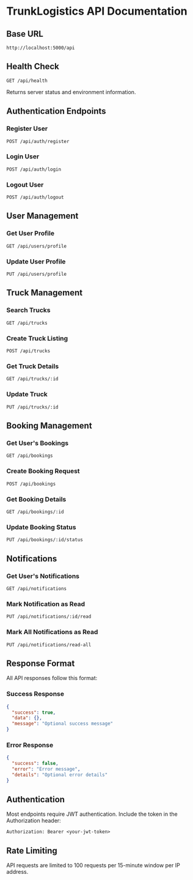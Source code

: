 # TrunkLogistics API Documentation

## Base URL
```
http://localhost:5000/api
```

## Health Check
```http
GET /api/health
```

Returns server status and environment information.

## Authentication Endpoints

### Register User
```http
POST /api/auth/register
```

### Login User
```http
POST /api/auth/login
```

### Logout User
```http
POST /api/auth/logout
```

## User Management

### Get User Profile
```http
GET /api/users/profile
```

### Update User Profile
```http
PUT /api/users/profile
```

## Truck Management

### Search Trucks
```http
GET /api/trucks
```

### Create Truck Listing
```http
POST /api/trucks
```

### Get Truck Details
```http
GET /api/trucks/:id
```

### Update Truck
```http
PUT /api/trucks/:id
```

## Booking Management

### Get User's Bookings
```http
GET /api/bookings
```

### Create Booking Request
```http
POST /api/bookings
```

### Get Booking Details
```http
GET /api/bookings/:id
```

### Update Booking Status
```http
PUT /api/bookings/:id/status
```

## Notifications

### Get User's Notifications
```http
GET /api/notifications
```

### Mark Notification as Read
```http
PUT /api/notifications/:id/read
```

### Mark All Notifications as Read
```http
PUT /api/notifications/read-all
```

## Response Format

All API responses follow this format:

### Success Response
```json
{
  "success": true,
  "data": {},
  "message": "Optional success message"
}
```

### Error Response
```json
{
  "success": false,
  "error": "Error message",
  "details": "Optional error details"
}
```

## Authentication

Most endpoints require JWT authentication. Include the token in the Authorization header:

```
Authorization: Bearer <your-jwt-token>
```

## Rate Limiting

API requests are limited to 100 requests per 15-minute window per IP address.
